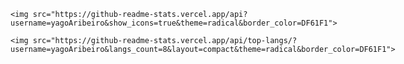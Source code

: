 
<div id="stats" style="display:inline-flex; flex-direction:row;">
  
 
    <img src="https://github-readme-stats.vercel.app/api?username=yagoAribeiro&show_icons=true&theme=radical&border_color=DF61F1">

    <img src="https://github-readme-stats.vercel.app/api/top-langs/?username=yagoAribeiro&langs_count=8&layout=compact&theme=radical&border_color=DF61F1">
  
</div>

